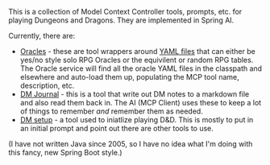 This is a collection of Model Context Controller tools, prompts, etc. for playing Dungeons and Dragons. They are implemented in Spring AI.

Currently, there are:

- [Oracles](https://github.com/cote/chatdm/tree/main/src/main/java/io/cote/chatdm/oracle) - these are tool wrappers around [YAML files](https://github.com/cote/chatdm/tree/main/src/main/resources/oracle) that can either be yes/no style solo RPG Oracles or the equivilent or random RPG tables. The Oracle service will find all the oracle YAML files in the classpath and elsewhere and auto-load them up, populating the MCP tool name, description, etc.
- [DM Journal](https://github.com/cote/chatdm/blob/main/src/main/java/io/cote/chatdm/dnd/PlayDnDTool.java) - this is a tool that write out DM notes to a markdown file and also read them back in. The AI (MCP Client) uses these to keep a lot of things to remember _and_ remember them as needed.
- [DM setup](https://github.com/cote/chatdm/blob/main/src/main/java/io/cote/chatdm/dnd/PlayDnDTool.java) - a tool used to iniatlize playing D&D. This is mostly to put in an initial prompt and point out there are other tools to use. 

(I have not written Java since 2005, so I have no idea what I'm doing with this fancy, new Spring Boot style.)
